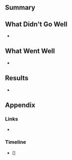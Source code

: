 #

## Summary



## What Didn't Go Well

-

## What Went Well

-

## Results

-

## Appendix

### Links

- []()

### Timeline

- []
